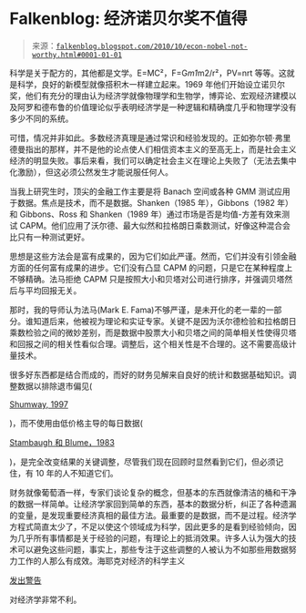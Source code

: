 <!--yml

category: 未分类

date: 2024-05-12 21:19:20

-->

# Falkenblog: 经济诺贝尔奖不值得

> 来源：[`falkenblog.blogspot.com/2010/10/econ-nobel-not-worthy.html#0001-01-01`](http://falkenblog.blogspot.com/2010/10/econ-nobel-not-worthy.html#0001-01-01)

科学是关于配方的，其他都是文学。E=MC²，F=G*m1*m2/r²，PV=nrt 等等。这就是科学，良好的新模型就像搭积木一样建立起来。1969 年他们开始设立诺贝尔奖，他们有充分的理由认为经济学就像物理学和生物学，博弈论、宏观经济建模以及阿罗和德布鲁的价值理论似乎表明经济学是一种逻辑和精确度几乎和物理学没有多少不同的系统。

可惜，情况并非如此。多数经济真理是通过常识和经验发现的。正如弥尔顿·弗里德曼指出的那样，并不是他的论点使人们相信资本主义的至高无上，而是社会主义经济的明显失败。事后来看，我们可以确定社会主义在理论上失败了（无法去集中化激励），但这必须公然发生才能说服任何人。

当我上研究生时，顶尖的金融工作主要是将 Banach 空间或各种 GMM 测试应用于数据。焦点是技术，而不是数据。Shanken（1985 年），Gibbons（1982 年）和 Gibbons、Ross 和 Shanken（1989 年）通过市场是否是均值-方差有效来测试 CAPM。他们应用了沃尔德、最大似然和拉格朗日乘数测试，好像这种混合会比只有一种测试更好。

思想是这些方法会是富有成果的，因为它们如此严谨。然而，它们并没有引领金融方面的任何富有成果的进步。它们没有凸显 CAPM 的问题，只是它在某种程度上不够精确。法马拒绝 CAPM 只是按照大小和贝塔对公司进行排序，并强调贝塔然后与平均回报无关。

那时，我的导师认为法马(Mark E. Fama)不够严谨，是未开化的老一辈的一部分。谁知道后来，他被视为理论和实证专家。关键不是因为沃尔德检验和拉格朗日乘数检验之间的微妙差别，而是数据中股票大小和贝塔之间的简单相关性使得贝塔和回报之间的相关性看似合理。调整后，这个相关性是不合理的。这不需要高级计量技术。

很多好东西都是结合而成的，而好的财务见解来自良好的统计和数据基础知识。调整数据以排除退市偏见(

[Shumway, 1997](http://www-personal.umich.edu/~shumway/papers.dir/crspbias.html)

)，而不使用由低价格主导的每日数据(

[Stambaugh 和 Blume，1983](http://books.google.com/books?id=XC4fZPbT1SQC&pg=PA501&lpg=PA501&dq=blume+daily+bias+stambaugh&source=bl&ots=UOGKDDWIBF&sig=RVwQYnGNk2_iV_WoRnzO-LWHn94&hl=en&ei=z2iyTLvyIdTonQe2momeBg&sa=X&oi=book_result&ct=result&resnum=10&ved=0CEcQ6AEwCQ#v=onepage&q=blume%20daily%20bias%20stambaugh&f=false)

)，是完全改变结果的关键调整，尽管我们现在回顾时显然看到它们，但必须记住，有 10 年的人不知道它们。

财务就像葡萄酒一样，专家们谈论复杂的概念，但基本的东西就像清洁的桶和干净的数据一样简单。让经济学家回到简单的东西，基本的数据分析，纠正了各种遗漏的变量，是发现重要经济真相的最佳方法。最重要的是数据，而不是过程。经济学方程式简直太少了，不足以使这个领域成为科学，因此更多的是看到经验倾向，因为几乎所有事情都是关于经验的问题，有理论上的抵消效果。许多人认为强大的技术可以避免这些问题，事实上，那些专注于这些调整的人被认为不如那些用数据努力工作的人那么有成效。海耶克对经济的科学主义

[发出警告](http://nobelprize.org/nobel_prizes/economics/laureates/1974/hayek-lecture.html)

对经济学非常不利。
